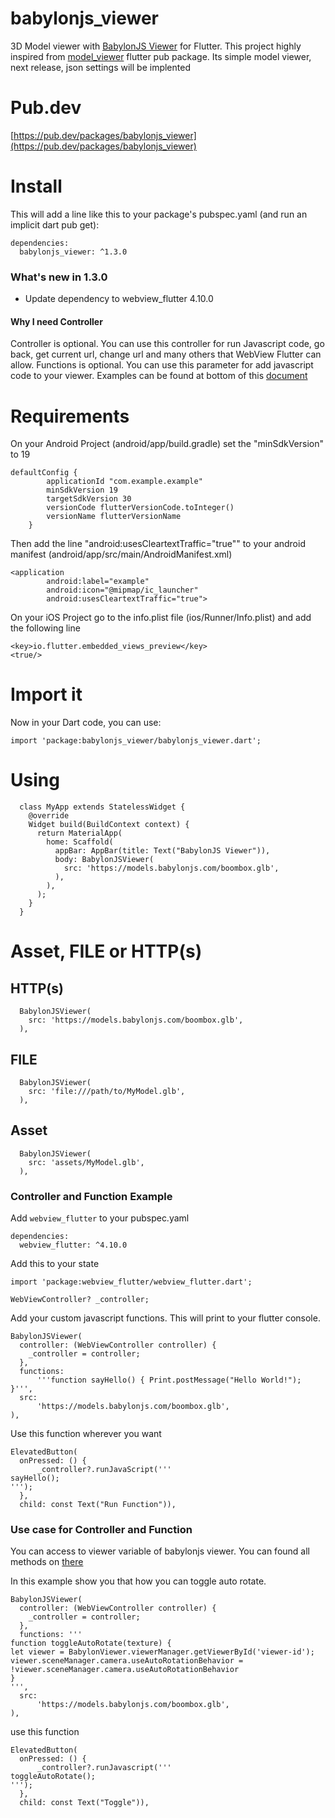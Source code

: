 # babylonjs_viewer

3D Model viewer with [BabylonJS Viewer](https://pub.dev/packages/babylonjs_viewer) for Flutter. This project highly inspired from [model_viewer](https://pub.dev/packages/model_viewer) flutter pub package. Its simple model viewer, next release, json settings will be implented

# Pub.dev
[https://pub.dev/packages/babylonjs_viewer](https://pub.dev/packages/babylonjs_viewer)

# Install
This will add a line like this to your package's pubspec.yaml (and run an implicit dart pub get):
```
dependencies:
  babylonjs_viewer: ^1.3.0
```

### What's new in 1.3.0
 - Update dependency to webview_flutter 4.10.0

#### Why I need Controller
Controller is optional. You can use this controller for run Javascript code, go back, get current url, change url and many others that WebView Flutter can allow. 
Functions is optional. You can use this parameter for add javascript code to your viewer.
Examples can be found at bottom of this [document](https://github.com/MarlonJD/babylonjs_viewer#controller-and-function-example)


# Requirements
On your Android Project (android/app/build.gradle) set the "minSdkVersion" to 19
```
defaultConfig {
        applicationId "com.example.example"
        minSdkVersion 19
        targetSdkVersion 30
        versionCode flutterVersionCode.toInteger()
        versionName flutterVersionName
    }
```

Then add the line "android:usesCleartextTraffic="true"" to your android manifest (android/app/src/main/AndroidManifest.xml)
```
<application
        android:label="example"
        android:icon="@mipmap/ic_launcher"
        android:usesCleartextTraffic="true">
```

On your iOS Project go to the info.plist file (ios/Runner/Info.plist) and add the following line
```
<key>io.flutter.embedded_views_preview</key>
<true/>
```


# Import it
Now in your Dart code, you can use:
```
import 'package:babylonjs_viewer/babylonjs_viewer.dart';
```

# Using
```
  class MyApp extends StatelessWidget {
    @override
    Widget build(BuildContext context) {
      return MaterialApp(
        home: Scaffold(
          appBar: AppBar(title: Text("BabylonJS Viewer")),
          body: BabylonJSViewer(
            src: 'https://models.babylonjs.com/boombox.glb',
          ),
        ),
      );
    }
  }
```
# Asset, FILE or HTTP(s)

## HTTP(s)
```
  BabylonJSViewer(
    src: 'https://models.babylonjs.com/boombox.glb',
  ),
```
## FILE
```
  BabylonJSViewer(
    src: 'file:///path/to/MyModel.glb',
  ),
```
## Asset
```
  BabylonJSViewer(
    src: 'assets/MyModel.glb',
  ),
``` 

### Controller and Function Example
Add `webview_flutter` to your pubspec.yaml
```
dependencies:
  webview_flutter: ^4.10.0
```

Add this to your state
```
import 'package:webview_flutter/webview_flutter.dart';

WebViewController? _controller;
```

Add your custom javascript functions. This will print to your flutter console.
```
BabylonJSViewer(
  controller: (WebViewController controller) {
    _controller = controller;
  },
  functions:
      '''function sayHello() { Print.postMessage("Hello World!"); }''',
  src:
      'https://models.babylonjs.com/boombox.glb',
),
```

Use this function wherever you want
```
ElevatedButton(
  onPressed: () {
      _controller?.runJavaScript('''
sayHello();
''');
  },
  child: const Text("Run Function")),
```

### Use case for Controller and Function

You can access to viewer variable of babylonjs viewer. You can found all methods on [there](https://github.com/BabylonJS/Babylon.js/blob/master/packages/tools/viewer/src/viewer/viewer.ts)

In this example show you that how you can toggle auto rotate.
```
BabylonJSViewer(
  controller: (WebViewController controller) {
    _controller = controller;
  },
  functions: '''
function toggleAutoRotate(texture) {
let viewer = BabylonViewer.viewerManager.getViewerById('viewer-id');
viewer.sceneManager.camera.useAutoRotationBehavior = !viewer.sceneManager.camera.useAutoRotationBehavior
}
''',
  src:
      'https://models.babylonjs.com/boombox.glb',
),
```

use this function
```
ElevatedButton(
  onPressed: () {
      _controller?.runJavascript('''
toggleAutoRotate();
''');
  },
  child: const Text("Toggle")),
```
